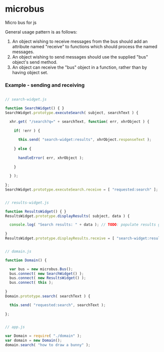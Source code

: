 microbus
========

Micro bus for js

General usage pattern is as follows:

1. An object wishing to receive messages from the bus should add an attribute named "receive" to functions which should process the named messages.
2. An object wishing to send messages should use the supplied "bus" object's send method.
3. An object can receive the "bus" object in a function, rather than by having object set.

### Example - sending and receiving

````javascript

// search-widget.js

function SearchWidget() { }
SearchWidget.prototype.executeSearch( subject, searchText ) {

  xhr.get( "/search?q=" + searchText, function( err, xhrObject ) {
    
    if( !err ) {
    
      this.send( "search-widget:results", xhrObject.responseText );
      
    } else { 
    
      handleError( err, xhrObject );
      
    }
  
  } );
  
};
SearchWidget.prototype.executeSearch.receive = [ "requested:search" ];


// results-widget.js

function ResultsWidget() { }
ResultsWidget.prototype.displayResults( subject, data ) {

  console.log( "Search results: " + data ); // TODO: populate results grid
  
}
ResultsWidget.prototype.displayResults.receive = [ "search-widget:results" ];


// domain.js

function Domain() {

  var bus = new microbus.Bus();
  bus.connect( new SearchWidget() );
  bus.connect( new ResultsWidget() );
  bus.connect( this );
  
}
Domain.prototype.search( searchText ) {

  this.send( "requested:search", searchText );
  
};


// app.js

var Domain = require( "./domain" );
var domain = new Domain();
domain.search( "how to draw a bunny" );
````
